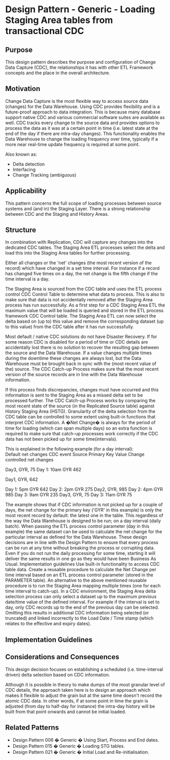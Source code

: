 # Design Pattern - Generic - Loading Staging Area tables from transactional CDC

## Purpose

This design pattern describes the purpose and configuration of Change Data Capture (CDC), the relationships it has with other ETL Framework concepts and the place in the overall architecture.

## Motivation

Change Data Capture is the most flexible way to access source data (changes) for the Data Warehouse. Using CDC provides flexibility and is a future-proof approach to data integration. This is because many database support native CDC and various commercial software suites are available as well. CDC tracks every change to the source data and provides options to process the data as it was at a certain point in time (i.e. latest state at the end of the day if there are intra-day changes). This functionality enables the Data Warehouse to change the loading frequency over time, typically if a more near real-time update frequency is required at some point.

Also known as:

* Delta detection
* Interfacing
* Change Tracking (ambiguous)

## Applicability

This pattern concerns the full scope of loading processes between source systems and (and in) the Staging Layer. There is a strong relationship between CDC and the Staging and History Areas.

## Structure

In combination with Replication, CDC will capture any changes into the dedicated CDC tables. The Staging Area ETL processes select the delta and load this into the Staging Area tables for further processing.

Either all changes or the 'net' changes (the most recent version of the record) which have changed in a set time interval. For instance if a record has changed five times on a day, the net change is the fifth change if the time interval is a day.

The Staging Area is sourced from the CDC table and uses the ETL process control CDC Control Table to determine what data to process. This is also to make sure that data is not accidentally removed after the Staging Area process has run successfully. As a first step for a CDC Staging Area ETL the maximum value that will be loaded is queried and stored in the ETL process framework CDC Control table. The Staging Area ETL can now select the delta based on (up to) this value and remove the corresponding dataset (up to this value) from the CDC table after it has run successfully.

Most default / native CDC solutions do not have Disaster Recovery. If for some reason CDC is disabled for a period of time or CDC details are accidentally lost there is no solution to recover the resulting gap between the source and the Data Warehouse. If a value changes multiple times during the downtime these changes are always lost, but the Data Warehouse must be brought back in sync with the (most recent value of the) source. The CDC Catch-up Process makes sure that the most recent version of the source records are in line with the Data Warehouse information.

If this process finds discrepancies, changes must have occurred and this information is sent to the Staging Area as a missed delta set to be processed further. The CDC Catch-up Process works by comparing the most recent state of the source (in the Replicated Source table) against History Staging Area (HSTG).
Granularity of the delta selection from the CDC table can be controlled to some extent using built-in functions that interpret CDC information. A �Net Change� is always for the period of time for loading (which can span multiple days) so an extra function is required to make sure that catch-up processes work correctly if the CDC data has not been picked up for some time(intervals).

This is explained in the following example (for a day interval):  
Default
net changes
CDC event
Source Primary Key
Value Change controlled
net changes 

Day3, GYR, 75
Day 1: 10am
GYR
462	

Day1, GYR, 642

Day 1: 5pm
GYR
642
Day 2: 2pm
GYR
275	
Day2, GYR, 985
Day 2: 4pm
GYR
985
Day 3: 9am
GYR
235	
Day3, GYR, 75
Day 3: 11am
GYR
75

The example shows that if CDC information is not picked up for a couple of days, the net change for the primary key ('GYR' in this example) is only the most recent record by default: the latest one in the table. This regardless of the way the Data Warehouse is designed to be run; on a day interval (daily batch). When passing the ETL process control parameter (day in this example) the same dataset can be used to calculate the net change for the particular interval as defined for the Data Warehouse. These design decisions are in line with the Design Pattern to ensure that every process can be run at any time without breaking the process or corrupting data. Even if you do not run the daily processing for some time, starting it will deliver the same results in one go as they would have been Business As Usual.
Implementation guidelines
Use built-in functionality to access CDC table data.
Create a reusable procedure to calculate the Net Change per time interval based on an ETL process control parameter (stored in the PARAMETER table).
An alternative to the above mentioned reusable procedure is to run the Staging Area mapping multiple times (one for each time interval to catch-up).
In a CDC environment, the Staging Area delta selection process can only select a dataset up to the maximum previous date/time value of the defined interval. For example if the interval is set to day, only CDC records up to the end of the previous day can be selected. Omitting this results in additional CDC information being selected (or truncated) and linked incorrectly to the Load Date / Time stamp (which relates to the effective and expiry dates).

## Implementation Guidelines



## Considerations and Consequences

This design decision focuses on establishing a scheduled (i.e. time-interval driven) delta selection based on CDC information.

Although it is possible in theory to make dumps of the most granular level of CDC details, the approach taken here is to design an approach which makes it flexible to adjust the grain but at the same time doesn't record the atomic CDC data. In other words, if at some point in time the grain is adjusted (from day to half-day for instance) the intra-day history will be built from that point onwards and cannot be initial loaded.

## Related Patterns

* Design Pattern 006 � Generic � Using Start, Process and End dates.
* Design Pattern 015 � Generic � Loading STG tables.
* Design Pattern 021 � Generic � Initial Load and Re-initialisation.